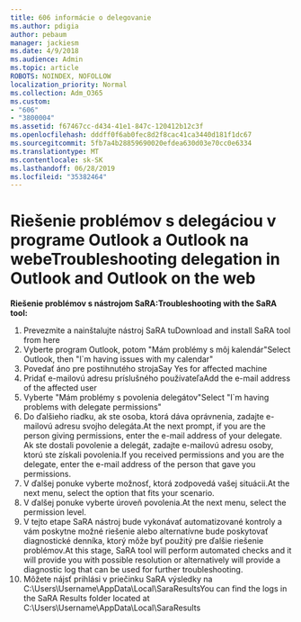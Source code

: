 ```yaml
---
title: 606 informácie o delegovanie
ms.author: pdigia
author: pebaum
manager: jackiesm
ms.date: 4/9/2018
ms.audience: Admin
ms.topic: article
ROBOTS: NOINDEX, NOFOLLOW
localization_priority: Normal
ms.collection: Adm_O365
ms.custom:
- "606"
- "3800004"
ms.assetid: f67467cc-d434-41e1-847c-120412b12c3f
ms.openlocfilehash: dddff0f6ab0fec8d2f8cac41ca3440d181f1dc67
ms.sourcegitcommit: 5fb7a4b28859690020efdea630d03e70cc0e6334
ms.translationtype: MT
ms.contentlocale: sk-SK
ms.lasthandoff: 06/28/2019
ms.locfileid: "35382464"
---
```

# <a name="troubleshooting-delegation-in-outlook-and-outlook-on-the-web"></a><span data-ttu-id="fb170-102">Riešenie problémov s delegáciou v programe Outlook a Outlook na webe</span><span class="sxs-lookup"><span data-stu-id="fb170-102">Troubleshooting delegation in Outlook and Outlook on the web</span></span>

<span data-ttu-id="fb170-103">**Riešenie problémov s nástrojom SaRA:**</span><span class="sxs-lookup"><span data-stu-id="fb170-103">**Troubleshooting with the SaRA tool:**</span></span>

1. <span data-ttu-id="fb170-104">Prevezmite a nainštalujte nástroj SaRA tu</span><span class="sxs-lookup"><span data-stu-id="fb170-104">Download and install SaRA tool from here</span></span>
1. <span data-ttu-id="fb170-105">Vyberte program Outlook, potom "Mám problémy s môj kalendár"</span><span class="sxs-lookup"><span data-stu-id="fb170-105">Select Outlook, then "I\`m having issues with my calendar"</span></span>
1. <span data-ttu-id="fb170-106">Povedať áno pre postihnutého stroja</span><span class="sxs-lookup"><span data-stu-id="fb170-106">Say Yes for affected machine</span></span>
1. <span data-ttu-id="fb170-107">Pridať e-mailovú adresu príslušného používateľa</span><span class="sxs-lookup"><span data-stu-id="fb170-107">Add the e-mail address of the affected user</span></span>
1. <span data-ttu-id="fb170-108">Vyberte "Mám problémy s povolenia delegátov"</span><span class="sxs-lookup"><span data-stu-id="fb170-108">Select "I\`m having problems with delegate permissions"</span></span>
1. <span data-ttu-id="fb170-109">Do ďalšieho riadku, ak ste osoba, ktorá dáva oprávnenia, zadajte e-mailovú adresu svojho delegáta.</span><span class="sxs-lookup"><span data-stu-id="fb170-109">At the next prompt, if you are the person giving permissions, enter the e-mail address of your delegate.</span></span> <span data-ttu-id="fb170-110">Ak ste dostali povolenie a delegát, zadajte e-mailovú adresu osoby, ktorú ste získali povolenia.</span><span class="sxs-lookup"><span data-stu-id="fb170-110">If you received permissions and you are the delegate, enter the e-mail address of the person that gave you permissions.</span></span>
1. <span data-ttu-id="fb170-111">V ďalšej ponuke vyberte možnosť, ktorá zodpovedá vašej situácii.</span><span class="sxs-lookup"><span data-stu-id="fb170-111">At the next menu, select the option that fits your scenario.</span></span>
1. <span data-ttu-id="fb170-112">V ďalšej ponuke vyberte úroveň povolenia.</span><span class="sxs-lookup"><span data-stu-id="fb170-112">At the next menu, select the permission level.</span></span>
1. <span data-ttu-id="fb170-113">V tejto etape SaRA nástroj bude vykonávať automatizované kontroly a vám poskytne možné riešenie alebo alternatívne bude poskytovať diagnostické denníka, ktorý môže byť použitý pre ďalšie riešenie problémov.</span><span class="sxs-lookup"><span data-stu-id="fb170-113">At this stage, SaRA tool will perform automated checks and it will provide you with possible resolution or alternatively will provide a diagnostic log that can be used for further troubleshooting.</span></span>
1. <span data-ttu-id="fb170-114">Môžete nájsť prihlási v priečinku SaRA výsledky na C:\Users\Username\AppData\Local\SaraResults</span><span class="sxs-lookup"><span data-stu-id="fb170-114">You can find the logs in the SaRA Results folder located at C:\Users\Username\AppData\Local\SaraResults</span></span>
